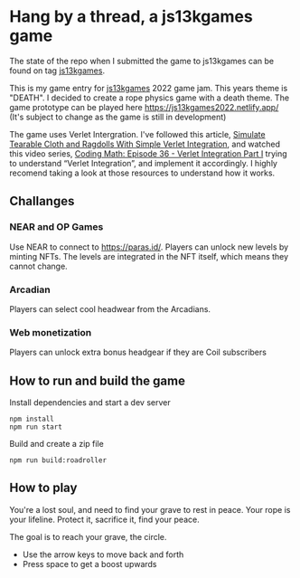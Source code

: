 # Hang by a thread, a js13kgames game

The state of the repo when I submitted the game to js13kgames can be found on tag [js13kgames](https://github.com/johnedvard/js13kgames2022/tree/js13kgames).

This is my game entry for [js13kgames](https://js13kgames.com/) 2022 game jam. This years theme is "DEATH". I decided to create a rope physics game with a death theme. The game prototype can be played here https://js13kgames2022.netlify.app/ (It's subject to change as the game is still in development)

The game uses Verlet Intergration. I've followed this article, [Simulate Tearable Cloth and Ragdolls With Simple Verlet Integration](https://gamedevelopment.tutsplus.com/tutorials/simulate-tearable-cloth-and-ragdolls-with-simple-verlet-integration--gamedev-519), and watched this video series, [Coding Math: Episode 36 - Verlet Integration Part I](https://www.youtube.com/watch?v=3HjO_RGIjCU&feature=youtu.be) trying to understand “Verlet Integration”, and implement it accordingly. I highly recomend taking a look at those resources to understand how it works.

## Challanges

### NEAR and OP Games

Use NEAR to connect to https://paras.id/. Players can unlock new levels by minting NFTs.
The levels are integrated in the NFT itself, which means they cannot change.

### Arcadian

Players can select cool headwear from the Arcadians.

### Web monetization

Players can unlock extra bonus headgear if they are Coil subscribers

## How to run and build the game

Install dependencies and start a dev server

```
npm install
npm run start
```

Build and create a zip file

```
npm run build:roadroller
```

## How to play

You're a lost soul, and need to find your grave to rest in peace. Your rope is your lifeline. Protect it, sacrifice it, find your peace.

The goal is to reach your grave, the circle.

- Use the arrow keys to move back and forth
- Press space to get a boost upwards
